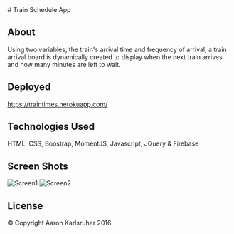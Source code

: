<snippet>
  <content>
# Train Schedule App

## About
 Using two variables, the train's arrival time and frequency of arrival, a train arrival board is dynamically created to display when the next train arrives and how many minutes are left to wait.
## Deployed
https://traintimes.herokuapp.com/
## Technologies Used
HTML, CSS, Boostrap, MomentJS, Javascript, JQuery & Firebase
## Screen Shots
![Screen1](https://s32.postimg.org/4q5vr7qqd/Screen_Shot_2016_07_25_at_1_54_46_PM.png "Add a Train")
![Screen2](https://s31.postimg.org/fygmjefhn/Screen_Shot_2016_07_25_at_1_55_16_PM.png "Updated Schedule!")

## License
© Copyright Aaron Karlsruher 2016
  <tabTrigger></tabTrigger>
</snippet>




